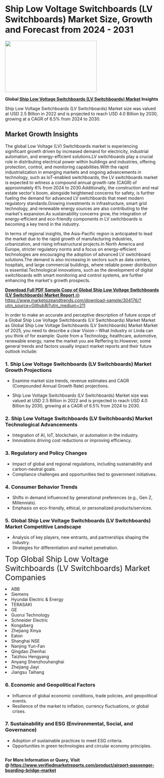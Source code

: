 <H1>Ship Low Voltage Switchboards (LV Switchboards) Market Size, Growth and Forecast from 2024 - 2031</H1><img class="aligncenter size-medium wp-image-584254" src="https://thirdeyenews.in/wp-content/uploads/2024/09/Global-Market-Research-300x168.jpeg" alt="" width="300" height="168" /><p><strong>Global&nbsp;<a href="https://www.marketsizeandtrends.com/download-sample/304176/?utm_source=Github8j?utm_medium=211">Ship Low Voltage Switchboards (LV Switchboards) Market</a> Insights</strong></p><p>Ship Low Voltage Switchboards (LV Switchboards) Market size was valued at USD 2.5 Billion in 2022 and is projected to reach USD 4.0 Billion by 2030, growing at a CAGR of 6.5% from 2024 to 2030.</p><p><h2>Market Growth Insights</h2> <p>The global Low Voltage (LV) Switchboards market is experiencing significant growth driven by increased demand for electricity, industrial automation, and energy-efficient solutions.LV switchboards play a crucial role in distributing electrical power within buildings and industries, offering protection, control, and monitoring capabilities.With the rapid industrialization in emerging markets and ongoing advancements in technology, such as IoT-enabled switchboards, the LV switchboards market is expected to witness a compound annual growth rate (CAGR) of approximately 6% from 2024 to 2030.Additionally, the construction and real estate sector's boom, alongside heightened concerns for safety, is further fueling the demand for advanced LV switchboards that meet modern regulatory standards.Growing investments in infrastructure, smart grid technology, and renewable energy sources are also contributing to the market's expansion.As sustainability concerns grow, the integration of energy-efficient and eco-friendly components in LV switchboards is becoming a key trend in the industry.</p> <p><a href="#"></a></p> <p>In terms of regional insights, the Asia-Pacific region is anticipated to lead the market due to the rapid growth of manufacturing industries, urbanization, and rising infrastructural projects.In North America and Europe, stricter regulatory norms and a focus on energy-efficient technologies are encouraging the adoption of advanced LV switchboard solutions.The demand is also increasing in sectors such as data centers, hospitals, and large commercial buildings, where reliable power distribution is essential.Technological innovations, such as the development of digital switchboards with smart monitoring and control systems, are further enhancing the market's growth prospects.</p> <p><a href="#"></p><p><span class=""><strong>Download Full PDF Sample Copy of Global Ship Low Voltage Switchboards (LV Switchboards) Market Report</strong> @ <a href="https://www.marketsizeandtrends.com/download-sample/304176/?utm_source=Github8j?utm_medium=211" target="_blank">https://www.marketsizeandtrends.com/download-sample/304176/?utm_source=Github8j?utm_medium=211</a></span></p><p>In order to make an accurate and perceptive description of future scope of a Global&nbsp;Ship Low Voltage Switchboards (LV Switchboards) Market Market as Global&nbsp;Ship Low Voltage Switchboards (LV Switchboards) Market Market of 2025, you need to describe a clear Vision &ndash; What Industry or Linda can you think of for example: Quote from a Technology, healthcare, automotive, renewable energy, name the market you are Reffering to.However, some general trends and factors usually impact market reports and their future outlook include:</p><h3>1.&nbsp;<strong>Ship Low Voltage Switchboards (LV Switchboards) Market Growth Projections</strong></h3><ul><li>Examine market size trends, revenue estimates and CAGR (Compounded Annual Growth Rate) projections.</li><li><p>Ship Low Voltage Switchboards (LV Switchboards) Market size was valued at USD 2.5 Billion in 2022 and is projected to reach USD 4.0 Billion by 2030, growing at a CAGR of 6.5% from 2024 to 2030.</p></li></ul><h3>2.&nbsp;<strong>Ship Low Voltage Switchboards (LV Switchboards) Market Technological Advancements</strong></h3><ul><li>Integration of AI, IoT, blockchain, or automation in the industry.</li><li>Innovations driving cost reductions or improving efficiency.</li></ul><h3>3.&nbsp;<strong>Regulatory and Policy Changes</strong></h3><ul><li>Impact of global and regional regulations, including sustainability and carbon-neutral goals.</li><li>Compliance challenges and opportunities tied to government initiatives.</li></ul><h3>4.&nbsp;<strong>Consumer Behavior Trends</strong></h3><ul><li>Shifts in demand influenced by generational preferences (e.g., Gen Z, Millennials).</li><li>Emphasis on eco-friendly, ethical, or personalized products/services.</li></ul><h3>5.&nbsp;<strong>Global Ship Low Voltage Switchboards (LV Switchboards) Market Competitive Landscape</strong></h3><ul><li>Analysis of key players, new entrants, and partnerships shaping the industry.</li><li>Strategies for differentiation and market penetration.</li></ul><p data-pm-slice="1 1 []"><span style="color: inherit; font-family: inherit; font-size: 25px;">Top Global Ship Low Voltage Switchboards (LV Switchboards) Market Companies</span></p><div class="" data-test-id=""><p><li>ABB</li><li> Siemens</li><li> Hyundai Electric & Energy</li><li> TERASAKI</li><li> GE</li><li> Guorui Technology</li><li> Schneider Electric</li><li> Kongsberg</li><li> Zhejiang Xinya</li><li> Eaton</li><li> Shanghai NSE</li><li> Nanjing Yun-Fan</li><li> Qingdao Zhenhai</li><li> Taizhou Hengyang</li><li> Anyang Shenzhouhanghai</li><li> Zhejiang Jiayi</li><li> Jiangsu Taihang</li></p></div><h3>6.&nbsp;<strong>Economic and Geopolitical Factors</strong></h3><ul><li>Influence of global economic conditions, trade policies, and geopolitical events.</li><li>Resilience of the market to inflation, currency fluctuations, or global crises.</li></ul><h3>7.&nbsp;<strong>Sustainability and ESG (Environmental, Social, and Governance)</strong></h3><ul><li>Adoption of sustainable practices to meet ESG criteria.</li><li>Opportunities in green technologies and circular economy principles.</li></ul><h2><strong style="font-size: 14px;">For More Information or Query, Visit @&nbsp;</strong><a style="background-color: #ffffff; font-size: 14px;" href="https://www.marketsizeandtrends.com/report/ship-low-voltage-switchboards-lv-switchboards-market/" target="_blank">https://www.verifiedmarketreports.com/product/airport-passenger-boarding-bridge-market</a></h2>
